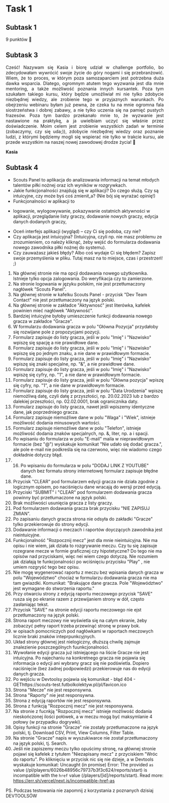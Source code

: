 # **Task 1**
## **Subtask 1**
9 punktów 🤸
## **Subtask 3**
<p align="justify">Cześć! Nazywam się Kasia i biorę udział w challenge portfolio, bo zdecydowałam wywrócić swoje życie do góry nogami i się przebranżowić. Wiem, że to proces, w którym poza samozaparciem jest potrzebna duża dawka wsparcia. Dlatego, ogromnym atutem tego wyzwania jest dla mnie mentoring, a także możliwość poznania innych kursantek. Poza tym szukałam takiego kursu, który będzie umożliwiał mi nie tylko zdobycie niezbędnej wiedzy, ale zrobienie tego w przyjaznych warunkach. Po obejrzeniu webinaru byłam już pewna, że czeka tu na mnie ogromna fala siostrzeństwa i dobrej zabawy, a nie tylko uczenia się na pamięć pustych frazesów. Poza tym bardzo przekanało mnie to, że wyzwanie jest nastawione na praktykę, a ja uwielbiam uczyć się właśnie przez doświadczenie. Moim celem jest zrobienie wszystkich zadań w terminie (zobaczymy, czy się uda;)), zdobycie niezbędnej wiedzy oraz poznanie ludzi, z którymi będziemy mogli się wspierać nie tylko w trakcie kursu, ale przede wszystkim na naszej nowej zawodowej drodze życia! 🍾</p>

**Kasia**
## **Subtask 4**
- Scouts Panel to aplikacja do analizowania informacji na temat młodych talentów piłki nożnej oraz ich wyników w rozgrywkach.
- Jakie funkcjonalności znajdują się w aplikacji? Do czego służą. Czy są intuicyjne, czy może byś coś zmienił_a? (Nie bój się wyrażać opinię!)
- Funkcjonalności w aplikacji to 
* logowanie, wylogowywanie, pokazywanie ostatnich aktywności w aplikacji, przeglądanie listy graczy, dodawanie nowych graczy, edycja danych dodanych graczy, 
- Oceń interfejs aplikacji (wygląd) – czy Ci się podoba, czy nie?
- Czy aplikacja jest intuicyjna? (Intuicyjna, czyli np. nie masz problemu ze zrozumieniem, co należy kliknąć, żeby wejść do formularza dodawania nowego zawodnika piłki nożnej do systemu).
- Czy zauważasz jakieś błędy? Albo coś wydaje Ci się błędem? Zapisz swoje przemyślenia w pliku. Tutaj masz na to miejsce, czas i przestrzeń! ;)
1. Na głównej stronie nie ma opcji dodawania nowego użytkownika. Istnieje tylko opcja zalogowania. Do weryfikacja czy to zamierzone.
2. Na stronie logowania w języku polskim, nie jest przetłumaczony nagłówek "Scouts Panel". 
3. Na głównej stronie w kafelku Scouts Panel - przycisk "Dev Team Contact" nie jest przetłumaczony na język polski.
4. Na głównej stronie w zakładce "Aktywnosć" jest literówka, kafelek powinien mieć nagłówek "Aktywność".
5. Bardziej intuicyjne byłoby umieszczenie funkcji dodawania nowego gracza w zakładce "Gracze".
6. W formularzu dodawania gracza w polu "Główna Pozycja" przydałoby się rozwijane pole z propozycjami pozycji.
7. Formularz zapisuje do listy gracza, jeśli w polu "Imię" i "Nazwisko" wpiszę się spację a nie prawidłowe dane.
8. Formularz zapisuje do listy gracza, jeśli w polu "Imię" i "Nazwisko" wpiszę się po jednym znaku, a nie dane w prawidłowym formacie.
9. Formularz zapisuje do listy gracza, jeśli w polu "Imię" i "Nazwisko" wpiszę się znaki specjalne, np. "&", a nie prawidłowe dane.
10. Formularz zapisuje do listy gracza, jeśli w polu "Imię" i "Nazwisko" wpiszę się cyfry, np. "1", a nie dane w prawidłowym formacie.
11. Formularz zapisuje do listy gracza, jeśli w polu "Główna pozycja" wpiszę się cyfry, np. "1", a nie dane w prawidłowym formacie.
12. Formularz zapisuje do listy gracza, jeśli w polu "Data Urodzenia" wpiszę niemożliwą datę, czyli datę z przyszłości, np. 20.02.2023 lub z bardzo dalekiej przeszłości, np. 02.02.0001, brak ogranicznika daty.
13. Formularz zapisuje do listy gracza, nawet jeśli wpiszemy identyczne dane, jak poprzedniego gracza.
14. Formularz zapisuje niemożliwe dane w polu "Waga" i "Wiek", istnieje możliwość dodania minusowych wartości.
15. Formularz zapisuje niemożliwe dane w polu "Telefon", istnieje możliwość dodania znaków specjalnych, np. &, liter, np. a i spacji.
16. Po wpisaniu do formularza w polu "E-mail" maila w nieprawidłowym formacie (bez "@") wyskakuje komunikat "Nie udało się dodać gracza.", ale pole e-mail nie podkreśla się na czerwono, więc nie wiadomo czego dokładnie dotyczy błąd.
17. 16. Po wpisaniu do formularza w polu "DODAJ LINK Z YOUTUBE" danych bez formatu strony internetowej formularz zapisuje błędne dane.
18. Przycisk "CLEAR" pod formularzem edycji gracza nie działa zgodnie z logicznym opisem, po naciśnięciu dane wracają do wersji przed edycją.
19. Przyciski "SUBMIT" i "CLEAR" pod formularzem dodawania gracza powinny być przetłumaczone na język polski.
20. Brak możliwości usunięcia gracza z listy graczy.
21. Pod formularzem dodawania gracza brak przycisku "NIE ZAPISUJ ZMIAN".
22. Po zapisaniu danych gracza strona nie odsyła do zakładki "Gracze" tylko przekierowuje do strony edycji.
23. Dodawanie informacji o meczach i raportów doyczących zawodnika jest nieintuicyjne.
24. Funkcjonalność "Rozpocznij mecz" jest dla mnie nieintuicyjna. Nie ma opisu i nie wiem, jak działa to rozgrywanie meczu. Czy tu się zapisuje rozegrane mecze w formie graficznej czy hipotetyczne? Do tego nie ma opisów nad przyciskami, więc nei wiem czego dotyczą. Nie rozumiem jak działają te funkcjonalności po wciśnięciu przycisku "Play" , nie umiem rozgryść tego bez opisu.
25. Nie mogę wygenerować raportu z meczu bez wpisania danych gracza w polu "Województwo" chociaż w formularzu dodawania gracza nie ma tam gwiazdki. Komunikat: "Brakujące dane gracza. Pole "Województwo" jest wymagane do stworzenia raportu."
26. Przy otwarciu strony z edycją raportu meczowego przycisk "SAVE" rusza się po ekranie razem z przewijaniem strony w dół, często zasłaniając tekst.
27. Przycisk "SAVE" na stronie edycji raportu meczowego nie ejst przetłumaczony na język polski.
28. Strona raport meczowy nie wyświetla się na całym ekranie, żeby zobaczyć pełny raport trzeba przewinąć stronę w prawy bok.
29. w opisach pomocniczych pod nagłówkami w raportach meczowych licznie braki znaków inteprpunkcyjnych.
30. Układ strony głównej jest nielogiczny, dłuższą chwilę zajmuje znalezienie poszczególnych fuunkcjonalności.
31. Wywołanie edycji gracza już istniejącego na liście Gracze nie jest intuicyjna. Po najechaniu na konkretnego gracza nie pojawia się informacja o edycji ani wybrany gracz się nie podświetla. Dopiero naciśnięcie (bez żadnej podpowiedzi) przekierowuje nas do edycji danych gracza.
32. Po wejściu w Devtoolsy pojawia się komunikat - błąd 404 - GEThttps://scouts-test.futbolkolektyw.pl/pl/favicon.ico
33. Strona "Mecze" nie jest responsywna.
34. Strona "Raporty" nie jest responsywna.
35. Strona z edycją raportów nie jest responsywna.
36. Strona z funkcją "Rozpocznij mecz" nie jest responsywna.
37. Na stronie z fucnkją "Rozpocznij mecz" istnieje możliwość dodania nieskończonej ilości połówek, a w meczu mogą być maksymlanie 4 połowy (w przypadku dogrywki).
38. Opisy funkcji na stronie "Gracze" nie zostały przetłumaczone na język polski, tj. Download CSV, Print, View Columns, Filter Table.
39. Na stronie "Gracze" napis w wyszukiwarce nie został przetłumaczony na język polski, tj. Search.
40. Jeśli nie zapiszemy meczu tylko opuścimy stronę, na głównej stronie pojawi się kafelek z tytułem "Niezapisany mecz" z przyciskiem "Wróc do raportu". Po kliknięciu w przycisk nic się nie dzieje, a w Devtools wyskakuje komunikat: Uncaught (in promise) Error: The provided `as` value (/pl/players/6026b48956c79737b3f3c624/reports/start) is incompatible with the `href` value (/players/[id]/reports/start). Read more: https://err.sh/vercel/next.js/incompatible-href-as

PS. Podczas testowania nie zapomnij z korzystania z poznanych dzisiaj DEVTOOLSÓW
